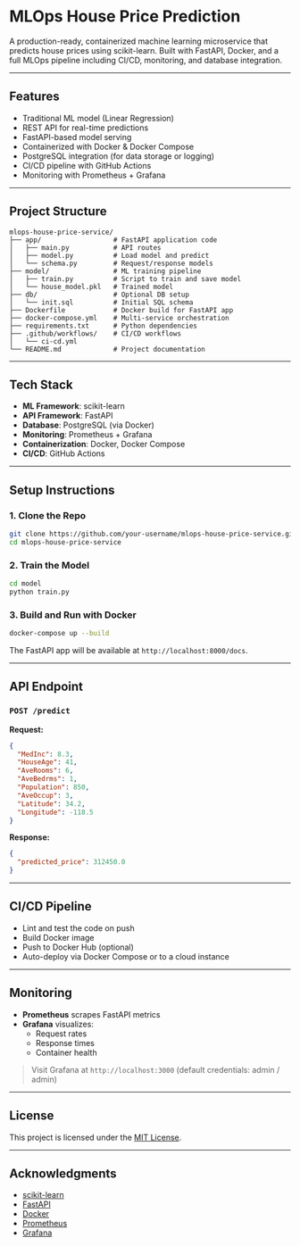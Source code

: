 
# MLOps House Price Prediction

A production-ready, containerized machine learning microservice that predicts house prices using scikit-learn. Built with FastAPI, Docker, and a full MLOps pipeline including CI/CD, monitoring, and database integration.

---

## Features

- Traditional ML model (Linear Regression)
- REST API for real-time predictions
- FastAPI-based model serving
- Containerized with Docker & Docker Compose
- PostgreSQL integration (for data storage or logging)
- CI/CD pipeline with GitHub Actions
- Monitoring with Prometheus + Grafana

---

## Project Structure

```
mlops-house-price-service/
├── app/                  # FastAPI application code
│   ├── main.py           # API routes
│   ├── model.py          # Load model and predict
│   └── schema.py         # Request/response models
├── model/                # ML training pipeline
│   ├── train.py          # Script to train and save model
│   └── house_model.pkl   # Trained model
├── db/                   # Optional DB setup
│   └── init.sql          # Initial SQL schema
├── Dockerfile            # Docker build for FastAPI app
├── docker-compose.yml    # Multi-service orchestration
├── requirements.txt      # Python dependencies
├── .github/workflows/    # CI/CD workflows
│   └── ci-cd.yml
└── README.md             # Project documentation
```

---

## Tech Stack

- **ML Framework**: scikit-learn
- **API Framework**: FastAPI
- **Database**: PostgreSQL (via Docker)
- **Monitoring**: Prometheus + Grafana
- **Containerization**: Docker, Docker Compose
- **CI/CD**: GitHub Actions

---

## Setup Instructions

### 1. Clone the Repo

```bash
git clone https://github.com/your-username/mlops-house-price-service.git
cd mlops-house-price-service
```

### 2. Train the Model

```bash
cd model
python train.py
```

### 3. Build and Run with Docker

```bash
docker-compose up --build
```

The FastAPI app will be available at `http://localhost:8000/docs`.

---

## API Endpoint

### `POST /predict`

**Request:**

```json
{
  "MedInc": 8.3,
  "HouseAge": 41,
  "AveRooms": 6,
  "AveBedrms": 1,
  "Population": 850,
  "AveOccup": 3,
  "Latitude": 34.2,
  "Longitude": -118.5
}
```

**Response:**

```json
{
  "predicted_price": 312450.0
}
```

---

## CI/CD Pipeline

- Lint and test the code on push
- Build Docker image
- Push to Docker Hub (optional)
- Auto-deploy via Docker Compose or to a cloud instance

---

## Monitoring

- **Prometheus** scrapes FastAPI metrics
- **Grafana** visualizes:
  - Request rates
  - Response times
  - Container health

> Visit Grafana at `http://localhost:3000` (default credentials: admin / admin)

---

## License

This project is licensed under the [MIT License](LICENSE).

---

## Acknowledgments

- [scikit-learn](https://scikit-learn.org/)
- [FastAPI](https://fastapi.tiangolo.com/)
- [Docker](https://www.docker.com/)
- [Prometheus](https://prometheus.io/)
- [Grafana](https://grafana.com/)
